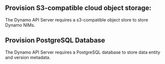 ## Provision S3-compatible cloud object storage:
The Dynamo API Server requires a s3-compatible object store to store Dynamo NIMs.

## Provision PostgreSQL Database
The Dynamo API Server requires a PostgreSQL database to store data entity and version metadata.
